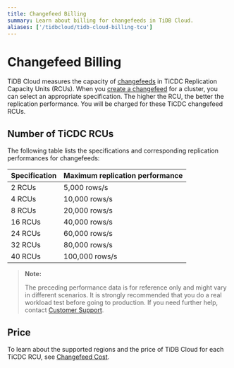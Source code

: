 ```yaml
---
title: Changefeed Billing
summary: Learn about billing for changefeeds in TiDB Cloud.
aliases: ['/tidbcloud/tidb-cloud-billing-tcu']
---
```


# Changefeed Billing

TiDB Cloud measures the capacity of [changefeeds](/tidb-cloud/changefeed-overview.md) in TiCDC Replication Capacity Units (RCUs). When you [create a changefeed](/tidb-cloud/changefeed-overview.md#create-a-changefeed) for a cluster, you can select an appropriate specification. The higher the RCU, the better the replication performance. You will be charged for these TiCDC changefeed RCUs.

## Number of TiCDC RCUs

The following table lists the specifications and corresponding replication performances for changefeeds:

| Specification | Maximum replication performance |
|---------------|---------------------------------|
| 2 RCUs        | 5,000 rows/s                    |
| 4 RCUs        | 10,000 rows/s                   |
| 8 RCUs        | 20,000 rows/s                   |
| 16 RCUs       | 40,000 rows/s                   |
| 24 RCUs       | 60,000 rows/s                   |
| 32 RCUs       | 80,000 rows/s                   |
| 40 RCUs       | 100,000 rows/s                  |

> **Note:**
>
> The preceding performance data is for reference only and might vary in different scenarios. It is strongly recommended that you do a real workload test before going to production. If you need further help, contact [Customer Support](https://docs.pingcap.com/tidbcloud/tidb-cloud-support#get-support-for-a-cluster).

## Price

To learn about the supported regions and the price of TiDB Cloud for each TiCDC RCU, see [Changefeed Cost](https://www.pingcap.com/tidb-cloud-pricing-details/#changefeed-cost).
